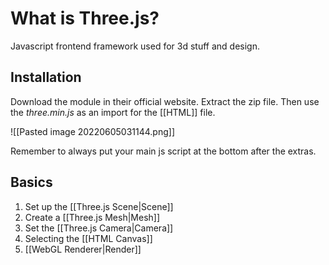 # What is Three.js?
Javascript frontend framework used for 3d stuff and design. 

## Installation
Download the module in their official website. Extract the zip file. Then use the *three.min.js* as an import for the [[HTML]] file. 

![[Pasted image 20220605031144.png]]

Remember to always put your main js script at the bottom after the extras.

## Basics
1. Set up the [[Three.js Scene|Scene]]
2. Create a [[Three.js Mesh|Mesh]]
3. Set the [[Three.js Camera|Camera]]
4. Selecting the [[HTML Canvas]]
5. [[WebGL Renderer|Render]]

